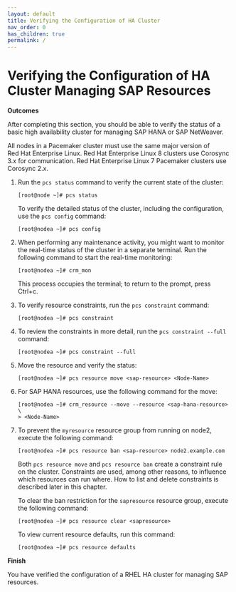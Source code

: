 ```yaml
---
layout: default
title: Verifying the Configuration of HA Cluster
nav_order: 0
has_children: true
permalink: /
---
```


# Verifying the Configuration of HA Cluster Managing SAP Resources

**Outcomes**

After completing this section, you should be able to verify the status
of a basic high availability cluster for managing SAP HANA or SAP
NetWeaver.

All nodes in a Pacemaker cluster must use the same major version of
Red Hat Enterprise Linux. Red Hat Enterprise Linux 8 clusters use
Corosync 3.x for communication. Red Hat Enterprise Linux 7 Pacemaker
clusters use Corosync 2.x.

1.  Run the `pcs status` command to verify the current state of the
    cluster:

        [root@node ~]# pcs status

    To verify the detailed status of the cluster, including the
    configuration, use the `pcs config` command:

        [root@nodea ~]# pcs config

2.  When performing any maintenance activity, you might want to monitor
    the real-time status of the cluster in a separate terminal. Run the
    following command to start the real-time monitoring:

        [root@nodea ~]# crm_mon

    This process occupies the terminal; to return to the prompt, press
    Ctrl+c.

3.  To verify resource constraints, run the `pcs constraint` command:

        [root@nodea ~]# pcs constraint

4.  To review the constraints in more detail, run the
    `pcs constraint --full` command:

        [root@nodea ~]# pcs constraint --full

5.  Move the resource and verify the status:

        [root@nodea ~]# pcs resource move <sap-resource> <Node-Name>

6.  For SAP HANA resources, use the following command for the move:

        [root@nodea ~]# crm_resource --move --resource <sap-hana-resource> \
        > <Node-Name>

7.  To prevent the `myresource` resource group from running on node2,
    execute the following command:

        [root@nodea ~]# pcs resource ban <sap-resource> node2.example.com

    Both `pcs resource move` and `pcs resource ban` create a constraint
    rule on the cluster. Constraints are used, among other reasons, to
    influence which resources can run where. How to list and delete
    constraints is described later in this chapter.

    To clear the ban restriction for the `sapresource` resource group,
    execute the following command:

        [root@nodea ~]# pcs resource clear <sapresource>

    To view current resource defaults, run this command:

        [root@nodea ~]# pcs resource defaults

**Finish**

You have verified the configuration of a RHEL HA cluster for managing
SAP resources.
